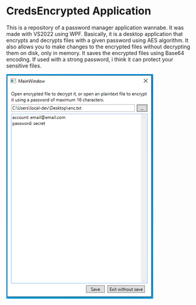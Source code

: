 # CredsEncrypted Application

This is a repository of a password manager application wannabe. It was made with VS2022 using WPF. Basically, it is a desktop application that encrypts and decrypts files with a given password using AES algorithm. It also allows you to make changes to the encrypted files without decrypting them on disk, only in memory. It saves the encrypted files using Base64 encoding. If used with a strong password, i think it can protect your sensitive files. 

![alt text](app.PNG?raw=true)
